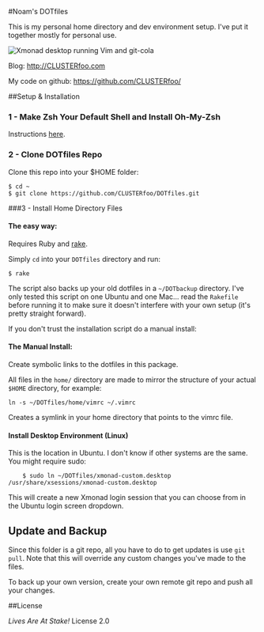 #Noam's DOTfiles

This is my personal home directory and dev environment setup. I've put it 
together mostly for personal use. 

![Xmonad desktop running Vim and git-cola](http://i.imgur.com/5nE0V.png?1)

Blog: <http://CLUSTERfoo.com>

My code on github: <https://github.com/CLUSTERfoo/>

##Setup & Installation

### 1 - Make Zsh Your Default Shell and Install Oh-My-Zsh

Instructions [here](https://github.com/robbyrussell/oh-my-zsh).

### 2 - Clone DOTfiles Repo

Clone this repo into your $HOME folder:

    $ cd ~
    $ git clone https://github.com/CLUSTERfoo/DOTfiles.git

###3 - Install Home Directory Files

#### The easy way:  

Requires  Ruby and [rake](http://rake.rubyforge.org/). 

Simply `cd` into your `DOTfiles` directory and run:

    $ rake 

The script also backs up your old dotfiles in a `~/DOTbackup` directory. I've 
only tested this script on one Ubuntu and one Mac... read the `Rakefile` before
running it to make sure it doesn't interfere with your own setup (it's 
pretty straight forward).

If you don't trust the installation script do a manual install:

#### The Manual Install:

Create symbolic links to the dotfiles in this package. 

All files in the `home/` directory are made to mirror the structure of 
your actual `$HOME` directory, for example:

    ln -s ~/DOTfiles/home/vimrc ~/.vimrc

Creates a symlink in your home directory that points to the vimrc file.

#### Install Desktop Environment (Linux)

This is the location in Ubuntu. I don't know if
other systems are the same. You might require sudo:

        $ sudo ln ~/DOTfiles/xmonad-custom.desktop /usr/share/xsessions/xmonad-custom.desktop

This will create a new Xmonad login session that you can choose from in the 
Ubuntu login screen dropdown. 

## Update and Backup

Since this folder is a git repo, all you have to do to get updates is use `git
pull`. Note that this will override any custom changes you've made to the files.

To back up your own version, create your own remote git repo and push
all your changes.

##License

*Lives Are At Stake!* License 2.0
